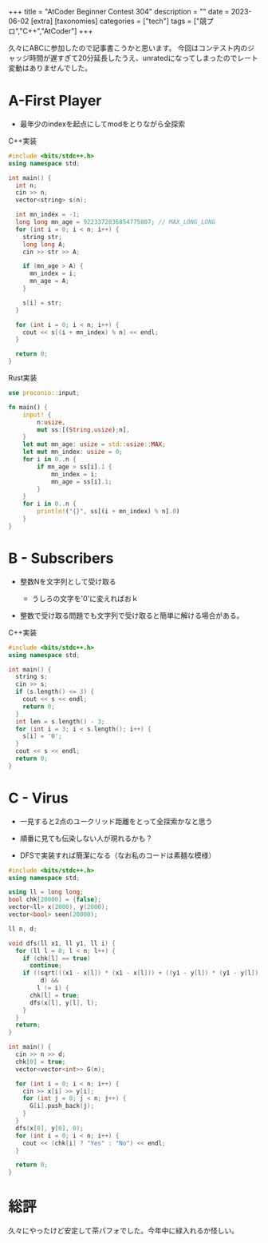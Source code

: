 +++
title = "AtCoder Beginner Contest 304"
description = ""
date = 2023-06-02
[extra]
[taxonomies]
categories = ["tech"]
tags = ["競プロ","C++","AtCoder"]
+++

久々にABCに参加したので記事書こうかと思います。
今回はコンテスト内のジャッジ時間が遅すぎて20分延長したうえ、unratedになってしまったのでレート変動はありませんでした。

# A-First Player
- 最年少のindexを起点にしてmodをとりながら全探索

C++実装
```C++
#include <bits/stdc++.h>
using namespace std;

int main() {
  int n;
  cin >> n;
  vector<string> s(n);

  int mn_index = -1;
  long long mn_age = 9223372036854775807; // MAX_LONG_LONG
  for (int i = 0; i < n; i++) {
    string str;
    long long A;
    cin >> str >> A;

    if (mn_age > A) {
      mn_index = i;
      mn_age = A;
    }

    s[i] = str;
  }

  for (int i = 0; i < n; i++) {
    cout << s[(i + mn_index) % n] << endl;
  }

  return 0;
}
```

Rust実装
```rs
use proconio::input;

fn main() {
    input! {
        n:usize,
        mut ss:[(String,usize);n],
    }
    let mut mn_age: usize = std::usize::MAX;
    let mut mn_index: usize = 0;
    for i in 0..n {
        if mn_age > ss[i].1 {
            mn_index = i;
            mn_age = ss[i].1;
        }
    }
    for i in 0..n {
        println!("{}", ss[(i + mn_index) % n].0)
    }
}
```

# B - Subscribers

- 整数Nを文字列として受け取る
    - うしろの文字を'0'に変えればおｋ

- 整数で受け取る問題でも文字列で受け取ると簡単に解ける場合がある。

C++実装
```c++
#include <bits/stdc++.h>
using namespace std;

int main() {
  string s;
  cin >> s;
  if (s.length() <= 3) {
    cout << s << endl;
    return 0;
  }
  int len = s.length() - 3;
  for (int i = 3; i < s.length(); i++) {
    s[i] = '0';
  }
  cout << s << endl;
  return 0;
}
```

# C - Virus

- 一見すると2点のユークリッド距離をとって全探索かなと思う

- 順番に見ても伝染しない人が現れるかも？

- DFSで実装すれば簡潔になる（なお私のコードは素麺な模様）

```c++
#include <bits/stdc++.h>
using namespace std;

using ll = long long;
bool chk[20000] = {false};
vector<ll> x(2000), y(2000);
vector<bool> seen(20000);

ll n, d;

void dfs(ll x1, ll y1, ll i) {
  for (ll l = 0; l < n; l++) {
    if (chk[l] == true)
      continue;
    if ((sqrt(((x1 - x[l]) * (x1 - x[l])) + ((y1 - y[l]) * (y1 - y[l]))) <=
         d) &&
        l != i) {
      chk[l] = true;
      dfs(x[l], y[l], l);
    }
  }
  return;
}

int main() {
  cin >> n >> d;
  chk[0] = true;
  vector<vector<int>> G(n);

  for (int i = 0; i < n; i++) {
    cin >> x[i] >> y[i];
    for (int j = 0; j < n; j++) {
      G[i].push_back(j);
    }
  }
  dfs(x[0], y[0], 0);
  for (int i = 0; i < n; i++) {
    cout << (chk[i] ? "Yes" : "No") << endl;
  }

  return 0;
}
```

# 総評
久々にやったけど安定して茶パフォでした。今年中に緑入れるか怪しい。